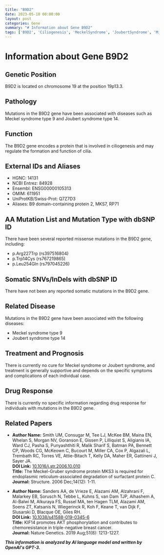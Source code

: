 ```yaml
---
title: "B9D2"
date: 2023-05-10 00:00:00
layout: post
categories: Gene
summary: "# Information about Gene B9D2"
tags: ['B9D2', 'Ciliogenesis', 'MeckelSyndrome', 'JoubertSyndrome', 'MissenseMutations', 'EndoplasmicReticulum', 'Chemoresistance', 'TripleNegativeBreastCancer']
---
```


# Information about Gene B9D2

## Genetic Position
B9D2 is located on chromosome 19 at the position 19p13.3.

## Pathology
Mutations in the B9D2 gene have been associated with diseases such as Meckel syndrome type 9 and Joubert syndrome type 14.

## Function
The B9D2 gene encodes a protein that is involved in ciliogenesis and may regulate the formation and function of cilia.

## External IDs and Aliases
- HGNC: 14131
- NCBI Entrez: 84928
- Ensembl: ENSG00000105313
- OMIM: 611951
- UniProtKB/Swiss-Prot: Q7Z7D3
- Aliases: B9 domain-containing protein 2, MKS7, RP71

## AA Mutation List and Mutation Type with dbSNP ID
There have been several reported missense mutations in the B9D2 gene, including:
- p.Arg227Trp (rs397516804)
- p.Trp14Cys (rs767219865)
- p.Leu254Gln (rs797045226)

## Somatic SNVs/InDels with dbSNP ID
There have not been any reported somatic mutations in the B9D2 gene.

## Related Disease
Mutations in the B9D2 gene have been associated with the following diseases:
- Meckel syndrome type 9
- Joubert syndrome type 14

## Treatment and Prognosis
There is currently no cure for Meckel syndrome or Joubert syndrome, and treatment is generally supportive and depends on the specific symptoms and complications of each individual case.

## Drug Response
There is currently no specific information regarding drug response for individuals with mutations in the B9D2 gene.

## Related Papers
- **Author Name:** Smith UM, Consugar M, Tee LJ, McKee BM, Maina EN, Whelan S, Morgan NV, Goranson E, Gissen P, Lilliquist S, Aligianis IA, Ward CJ, Pasha S, Punyashthiti R, Malik Sharif S, Batman PA, Bennett CP, Woods CG, McKeown C, Bucourt M, Miller CA, Cox P, Algazali L, Trembath RC, Torres VE, Attie-Bitach T, Kelly DA, Maher ER, Gattineni J, Sayer JA.  
  **DOI Link:** [10.1016/j.str.2006.10.010]([Click](https://doi.org/10.1016/j.str.2006.10.010))  
  **Title:** The Meckel-Gruber syndrome protein MKS3 is required for endoplasmic reticulum-associated degradation of surfactant protein C.  
  **Journal:** Structure. 2006 Dec;14(12): 1-11.

- **Author Name:** Sanders AA, de Vrieze E, Alazami AM, Alzahrani F, Malarkey EB, Sorusch N, Tebbe L, Kuhns S, van Dam TJP, Alhashem A, Al-Balwi M, Alkuraya FS, Russel MA, ten Hagen TLM, Alazami AM, Soens ZT, Katsanis N, Wiegerinck R, Koh F, Keane T, van Dijk F, Slusarski D, Blacque OE, Giles RH.  
  **DOI Link:** [10.1038/s41588-019-0345-6]([Click](https://doi.org/10.1038/s41588-019-0345-6))  
  **Title:** KIF14 promotes AKT phosphorylation and contributes to chemoresistance in triple-negative breast cancer.  
  **Journal:** Nature Genetics. 2019 Aug;51(8): 1213-1227.

**_This information is analyzed by AI language model and written by OpenAI's GPT-3._**